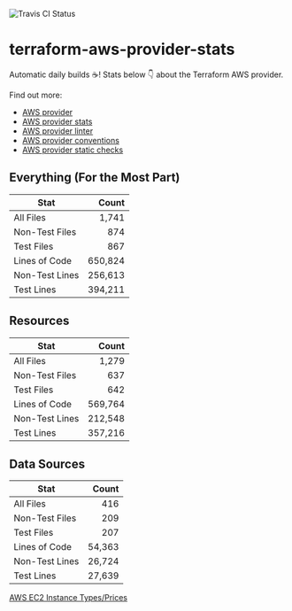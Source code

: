 ![Travis CI Status](https://travis-ci.org/YakDriver/terraform-aws-provider-stats.svg?branch=main)
# terraform-aws-provider-stats

Automatic daily builds :coffee:! Stats below :point_down: about the Terraform AWS provider.

Find out more:
* [AWS provider](https://github.com/terraform-providers/terraform-provider-aws)
* [AWS provider stats](https://github.com/YakDriver/terraform-aws-provider-stats)
* [AWS provider linter](https://github.com/terraform-providers/terraform-provider-aws/tree/master/awsproviderlint)
* [AWS provider conventions](https://github.com/YakDriver/terraform-aws-conventions)
* [AWS provider static checks](https://github.com/YakDriver/terraform-aws-provider-static-checks)



## Everything (For the Most Part)

|  Stat  |  Count  |
| ------------- | -------------: |
|  All Files  |  1,741  |
|  Non-Test Files  |  874  |
|  Test Files  |  867  |
|  Lines of Code  |  650,824  |
|  Non-Test Lines  |  256,613  |
|  Test Lines  |  394,211  |



## Resources

|  Stat  |  Count  |
| ------------- | -------------: |
|  All Files  |  1,279  |
|  Non-Test Files  |  637  |
|  Test Files  |  642  |
|  Lines of Code  |  569,764  |
|  Non-Test Lines  |  212,548  |
|  Test Lines  |  357,216  |



## Data Sources

|  Stat  |  Count  |
| ------------- | -------------: |
|  All Files  |  416  |
|  Non-Test Files  |  209  |
|  Test Files  |  207  |
|  Lines of Code  |  54,363  |
|  Non-Test Lines  |  26,724  |
|  Test Lines  |  27,639  |




[AWS EC2 Instance Types/Prices](https://github.com/YakDriver/aws-ec2-instance-types)
